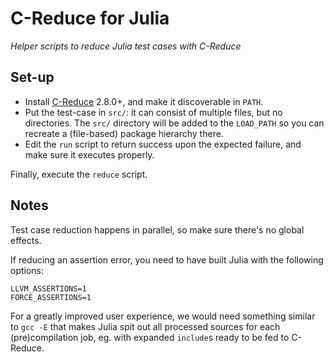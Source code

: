 # C-Reduce for Julia

*Helper scripts to reduce Julia test cases with C-Reduce*

## Set-up

* Install [C-Reduce](https://embed.cs.utah.edu/creduce/) 2.8.0+, and make it
  discoverable in `PATH`.
* Put the test-case in `src/`: it can consist of multiple files, but no
  directories. The `src/` directory will be added to the `LOAD_PATH` so you can
  recreate a (file-based) package hierarchy there.
* Edit the `run` script to return success upon the expected failure, and make
  sure it executes properly. 

Finally, execute the `reduce` script.


## Notes

Test case reduction happens in parallel, so make sure there's no global effects.

If reducing an assertion error, you need to have built Julia with the following
options:

```
LLVM_ASSERTIONS=1
FORCE_ASSERTIONS=1
```

For a greatly improved user experience, we would need something similar to `gcc
-E` that makes Julia spit out all processed sources for each (pre)compilation
job, eg. with expanded `include`s ready to be fed to C-Reduce.
